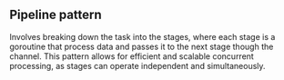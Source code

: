 ## Pipeline pattern
Involves breaking down the task into the stages, where each stage is a goroutine that process data and passes it to the next  stage though the channel.
This pattern allows for efficient and scalable concurrent processing, as stages can operate independent and simultaneously.
